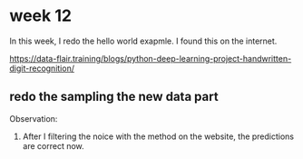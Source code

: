 # week 12

In this week, I redo the hello world exapmle. I found this on the internet.

<https://data-flair.training/blogs/python-deep-learning-project-handwritten-digit-recognition/>

## redo the sampling the new data part

Observation:

1. After I filtering the noice with the method on the website, the predictions are correct now.

